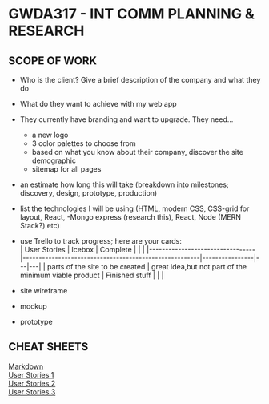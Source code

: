 # GWDA317 - INT COMM PLANNING & RESEARCH

## SCOPE OF WORK
* Who is the client? Give a brief description of the company and what they do
* What do they want to achieve with my web app
* They currently have branding and want to upgrade. They need...
  * a new logo
  * 3 color palettes to choose from
  * based on what you know about their company, discover the site demographic
  * sitemap for all pages
* an estimate how long this will take (breakdown into milestones; discovery, design, prototype, production)
* list the technologies I will be using (HTML, modern CSS, CSS-grid for layout, React, -Mongo express (research this), React, Node (MERN Stack?) etc)
* use Trello to track progress; here are your cards:   
| User Stories                    | Icebox                                                | Complete       |   |   |
|---------------------------------|-------------------------------------------------------|----------------|---|---|
| parts of the site to be created | great idea,but not part of the minimum viable product | Finished stuff |   |   |


* site wireframe
* mockup
* prototype


## CHEAT SHEETS  
[Markdown](https://github.com/adam-p/markdown-here/wiki/Markdown-Cheatsheet)  
[User Stories 1](https://www.mountaingoatsoftware.com/agile/user-stories)  
[User Stories 2](https://tech.gsa.gov/guides/user_story_example/)  
[User Stories 3](https://codingsans.com/blog/user-stories-with-templates)  


       

